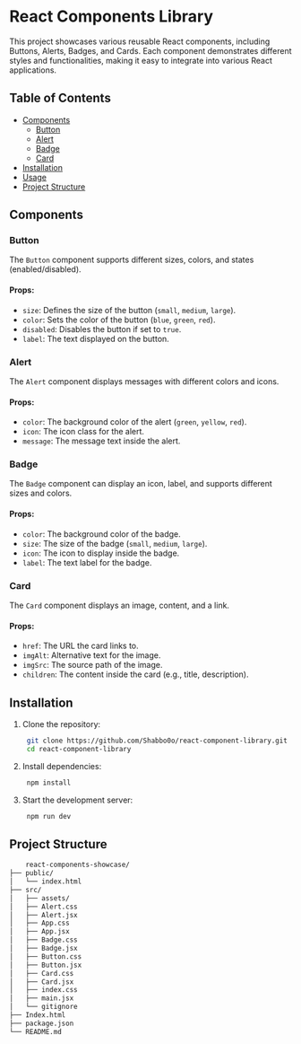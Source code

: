# React Components Library

This project showcases various reusable React components, including Buttons, Alerts, Badges, and Cards. Each component demonstrates different styles and functionalities, making it easy to integrate into various React applications.

## Table of Contents

- [Components](#components)
  - [Button](#button)
  - [Alert](#alert)
  - [Badge](#badge)
  - [Card](#card)
- [Installation](#installation)
- [Usage](#usage)
- [Project Structure](#project-structure)

## Components

### Button

The `Button` component supports different sizes, colors, and states (enabled/disabled).

#### Props:

- `size`: Defines the size of the button (`small`, `medium`, `large`).
- `color`: Sets the color of the button (`blue`, `green`, `red`).
- `disabled`: Disables the button if set to `true`.
- `label`: The text displayed on the button.

### Alert

The `Alert` component displays messages with different colors and icons.

#### Props:

- `color`: The background color of the alert (`green`, `yellow`, `red`).
- `icon`: The icon class for the alert.
- `message`: The message text inside the alert.

### Badge

The `Badge` component can display an icon, label, and supports different sizes and colors.

#### Props:

- `color`: The background color of the badge.
- `size`: The size of the badge (`small`, `medium`, `large`).
- `icon`: The icon to display inside the badge.
- `label`: The text label for the badge.

### Card

The `Card` component displays an image, content, and a link.

#### Props:

- `href`: The URL the card links to.
- `imgAlt`: Alternative text for the image.
- `imgSrc`: The source path of the image.
- `children`: The content inside the card (e.g., title, description).

## Installation

1. Clone the repository:

   ```bash
    git clone https://github.com/Shabbo0o/react-component-library.git
    cd react-component-library
   ```

2. Install dependencies:

   ```bash
    npm install
   ```

3. Start the development server:
   ```bash
    npm run dev
   ```

## Project Structure

```bash
    react-components-showcase/
├── public/
│   └── index.html
├── src/
│   ├── assets/
│   ├── Alert.css
│   ├── Alert.jsx
│   ├── App.css
│   ├── App.jsx
│   ├── Badge.css
│   ├── Badge.jsx
│   ├── Button.css
│   ├── Button.jsx
│   ├── Card.css
│   ├── Card.jsx
│   ├── index.css
│   ├── main.jsx
│   └── gitignore
├── Index.html
├── package.json
└── README.md

```
